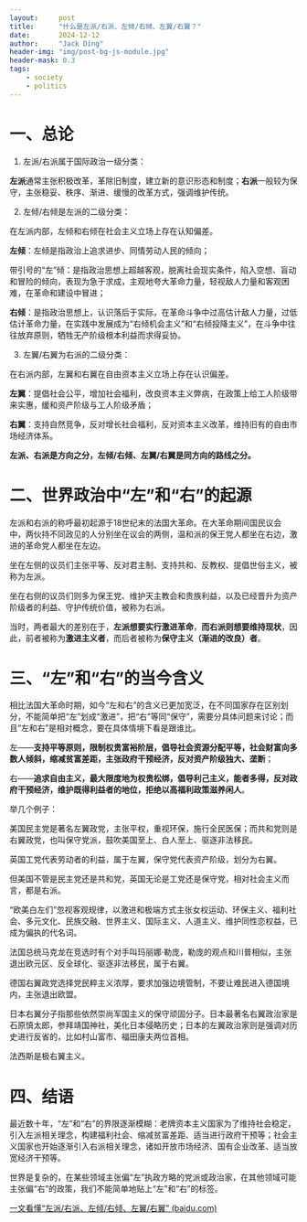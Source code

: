 ```yaml
---
layout:     post
title:      "什么是左派/右派、左倾/右倾、左翼/右翼？"
date:       2024-12-12
author:     "Jack Ding"
header-img: "img/post-bg-js-module.jpg"
header-mask: 0.3
tags:
    - society
    - politics
---
```


# 一、总论

1. 左派/右派属于国际政治一级分类：

**左派**通常主张积极改革，革除旧制度，建立新的意识形态和制度；**右派**一般较为保守，主张稳妥、秩序、渐进、缓慢的改革方式，强调维护传统。

2. 左倾/右倾是左派的二级分类：

在左派内部，左倾和右倾在社会主义立场上存在认知偏差。

**左倾**：左倾是指政治上追求进步、同情劳动人民的倾向；

带引号的“左”倾：是指政治思想上超越客观，脱离社会现实条件，陷入空想、盲动和冒险的倾向，表现为急于求成，主观地夸大革命力量，轻视敌人力量和客观困难，在革命和建设中冒进；

**右倾**：是指政治思想上，认识落后于实际，在革命斗争中过高估计敌人力量，过低估计革命力量，在实践中发展成为“右倾机会主义”和“右倾投降主义”，在斗争中往往放弃原则，牺牲无产阶级根本利益而求得妥协。

3. 左翼/右翼为右派的二级分类：

在右派内部，左翼和右翼在自由资本主义立场上存在认识偏差。

**左翼**：提倡社会公平，增加社会福利，改良资本主义弊病，在政策上给工人阶级带来实惠，缓和资产阶级与工人阶级矛盾；

**右翼**：支持自然竞争，反对增长社会福利，反对资本主义改革，维持旧有的自由市场经济体系。

**左派、右派是方向之分，左倾/右倾、左翼/右翼是同方向的路线之分。**

# 二、世界政治中“左”和“右”的起源

左派和右派的称呼最初起源于18世纪末的法国大革命。在大革命期间国民议会中，两伙持不同政见的人分别坐在议会的两侧，温和派的保王党人都坐在右边，激进的革命党人都坐在左边。

坐在左侧的议员们主张平等、反对君主制、支持共和、反教权、提倡世俗主义，被称为左派。

坐在右侧的议员们则多为保王党、维护天主教会和贵族利益，以及已经晋升为资产阶级者的利益、守护传统价值，被称为右派。

当时，两者最大的差别在于，**左派想要实行激进革命**，**而右派则想要维持现状**，因此，前者被称为**激进主义者**，而后者被称为**保守主义（渐进的改良）者**。

# 三、“左”和“右”的当今含义

相比法国大革命时期，如今“左和右”的含义已更加宽泛，在不同国家存在区别划分，不能简单把“左”划成“激进”，把“右”等同“保守”，需要分具体问题来讨论；而且“左和右”是相对概念，要在具体情境下看是跟谁比。

左——**支持平等原则，限制权贵富裕阶层，倡导社会资源分配平等，社会财富向多数人倾斜，缩减贫富差距，主张政府干预经济，反对资产阶级独大、垄断**；

右——**追求自由主义，最大限度地为权贵松绑，倡导利己主义，能者多得，反对政府干预经济，维护既得利益者的地位，拒绝以高福利政策滋养闲人**。


举几个例子：

美国民主党是著名左翼政党，主张平权，重视环保，施行全民医保；而共和党则是右翼政党，也叫保守党派，鼓吹美国至上、白人至上、驱逐非法移民。

英国工党代表劳动者的利益，属于左翼，保守党代表资产阶级，划分为右翼。

但美国不管是民主党还是共和党，英国无论是工党还是保守党，相对社会主义而言，都是右派。

“欧美白左们”忽视客观规律，以激进和极端方式主张女权运动、环保主义、福利社会、多元文化、民族交融、世界主义、国际主义、人道主义、维护同性恋权益，已成为偏执的代名词。

法国总统马克龙在竞选时有个对手叫玛丽娜·勒庞，勒庞的观点和川普相似，主张退出欧元区、反全球化、驱逐非法移民，属于右翼。

德国右翼政党选择党民粹主义浓厚，要求加强边境管制，不要让难民进入德国境内，主张退出欧盟。

日本右翼分子指那些依然崇尚军国主义的保守顽固分子。日本最著名右翼政治家是石原慎太郎，参拜靖国神社，美化日本侵略历史；日本的左翼政治家则是强调对历史进行反省的，比如村山富市、福田康夫两位首相。

法西斯是极右翼主义。

# 四、结语

最近数十年，“左”和“右”的界限逐渐模糊：老牌资本主义国家为了维持社会稳定，引入左派相关理念，构建福利社会、缩减贫富差距、适当进行政府干预等；社会主义国家也开始逐渐引入右派相关理念，诸如开放市场经济、国有企业改革、适当放宽经济干预等。

世界是复杂的，在某些领域主张偏“左”执政方略的党派或政治家，在其他领域可能主张偏“右”的政策，我们不能简单地贴上“左”和“右”的标签。

[一文看懂“左派/右派、左倾/右倾、左翼/右翼” (baidu.com)](https://baijiahao.baidu.com/s?id=1739871032049992091)